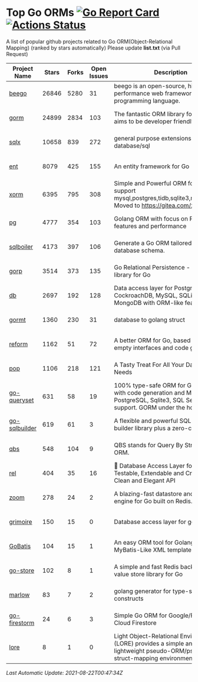 # Top Go ORMs [![Go Report Card](https://goreportcard.com/badge/github.com/d-tsuji/awesome-go-orms)](https://goreportcard.com/report/github.com/d-tsuji/awesome-go-orms) [![Actions Status](https://github.com/d-tsuji/awesome-go-orms/workflows/CI/badge.svg)](https://github.com/d-tsuji/awesome-go-orms/actions)
A list of popular github projects related to Go ORM(Object-Relational Mapping) (ranked by stars automatically)
Please update **list.txt** (via Pull Request)

| Project Name | Stars | Forks | Open Issues | Description | Last Update |
| ------------ | ----- | ----- | ----------- | ----------- | ----------- |
| [beego](https://github.com/beego/beego) | 26846 | 5280 | 31 | beego is an open-source, high-performance web framework for the Go programming language. | 2021-08-21 21:40:12 |
| [gorm](https://github.com/go-gorm/gorm) | 24899 | 2834 | 103 | The fantastic ORM library for Golang, aims to be developer friendly | 2021-08-21 18:54:12 |
| [sqlx](https://github.com/jmoiron/sqlx) | 10658 | 839 | 272 | general purpose extensions to golang's database/sql | 2021-08-21 15:09:40 |
| [ent](https://github.com/ent/ent) | 8079 | 425 | 155 | An entity framework for Go | 2021-08-21 23:24:42 |
| [xorm](https://github.com/go-xorm/xorm) | 6395 | 795 | 308 | Simple and Powerful ORM for Go, support mysql,postgres,tidb,sqlite3,mssql,oracle, Moved to https://gitea.com/xorm/xorm | 2021-08-20 08:36:14 |
| [pg](https://github.com/go-pg/pg) | 4777 | 354 | 103 | Golang ORM with focus on PostgreSQL features and performance | 2021-08-21 17:09:17 |
| [sqlboiler](https://github.com/volatiletech/sqlboiler) | 4173 | 397 | 106 | Generate a Go ORM tailored to your database schema. | 2021-08-21 14:53:09 |
| [gorp](https://github.com/go-gorp/gorp) | 3514 | 373 | 135 | Go Relational Persistence - an ORM-ish library for Go | 2021-08-19 11:47:20 |
| [db](https://github.com/upper/db) | 2697 | 192 | 128 | Data access layer for PostgreSQL, CockroachDB, MySQL, SQLite and MongoDB with ORM-like features. | 2021-08-20 09:22:02 |
| [gormt](https://github.com/xxjwxc/gormt) | 1360 | 230 | 31 | database to golang struct | 2021-08-20 08:02:43 |
| [reform](https://github.com/go-reform/reform) | 1162 | 51 | 72 | A better ORM for Go, based on non-empty interfaces and code generation. | 2021-08-18 09:17:03 |
| [pop](https://github.com/gobuffalo/pop) | 1106 | 218 | 121 | A Tasty Treat For All Your Database Needs | 2021-08-19 22:48:03 |
| [go-queryset](https://github.com/jirfag/go-queryset) | 631 | 58 | 19 | 100% type-safe ORM for Go (Golang) with code generation and MySQL, PostgreSQL, Sqlite3, SQL Server support. GORM under the hood. | 2021-08-19 14:00:41 |
| [go-sqlbuilder](https://github.com/huandu/go-sqlbuilder) | 619 | 61 | 3 | A flexible and powerful SQL string builder library plus a zero-config ORM. | 2021-08-19 05:46:04 |
| [qbs](https://github.com/coocood/qbs) | 548 | 104 | 9 | QBS stands for Query By Struct. A Go ORM. | 2021-08-16 02:14:16 |
| [rel](https://github.com/go-rel/rel) | 404 | 35 | 16 | :gem: Database Access Layer for Golang - Testable, Extendable and Crafted Into a Clean and Elegant API | 2021-08-21 11:20:21 |
| [zoom](https://github.com/albrow/zoom) | 278 | 24 | 2 | A blazing-fast datastore and querying engine for Go built on Redis. | 2021-07-19 07:28:29 |
| [grimoire](https://github.com/Fs02/grimoire) | 150 | 15 | 0 | Database access layer for golang | 2021-08-17 10:48:54 |
| [GoBatis](https://github.com/runner-mei/GoBatis) | 104 | 15 | 1 | An easy ORM tool for Golang, support MyBatis-Like XML template SQL | 2021-05-26 08:51:56 |
| [go-store](https://github.com/gosuri/go-store) | 102 | 8 | 1 | A simple and fast Redis backed key-value store library for Go | 2021-06-05 22:34:23 |
| [marlow](https://github.com/dadleyy/marlow) | 83 | 7 | 2 | golang generator for type-safe sql api constructs | 2021-02-04 04:52:23 |
| [go-firestorm](https://github.com/jschoedt/go-firestorm) | 24 | 6 | 3 | Simple Go ORM for Google/Firebase Cloud Firestore | 2021-08-17 10:39:57 |
| [lore](https://github.com/abrahambotros/lore) | 8 | 1 | 0 | Light Object-Relational Environment (LORE) provides a simple and lightweight pseudo-ORM/pseudo-struct-mapping environment for Go | 2021-08-07 04:49:01 |

*Last Automatic Update: 2021-08-22T00:47:34Z*